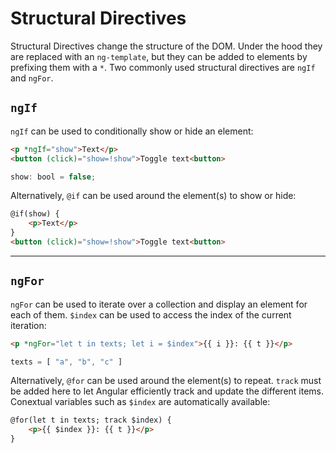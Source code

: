 # Structural Directives
Structural Directives change the structure of the DOM. Under the hood they are replaced with an `ng-template`, but they can be added to elements by prefixing them with a `*`. Two commonly used structural directives are `ngIf` and `ngFor`.

## `ngIf`
`ngIf` can be used to conditionally show or hide an element:
```html
<p *ngIf="show">Text</p>
<button (click)="show=!show">Toggle text<button>
```
```js
show: bool = false;
```
Alternatively, `@if` can be used around the element(s) to show or hide:
```html
@if(show) {
    <p>Text</p>
}
<button (click)="show=!show">Toggle text<button>
```

---
## `ngFor`
`ngFor` can be used to iterate over a collection and display an element for each of them. `$index` can be used to access the index of the current iteration:
```html
<p *ngFor="let t in texts; let i = $index">{{ i }}: {{ t }}</p>
```
```js
texts = [ "a", "b", "c" ]
```
Alternatively, `@for` can be used around the element(s) to repeat. `track` must be added here to let Angular efficiently track and update the different items. Conextual variables such as `$index` are automatically available:
```html
@for(let t in texts; track $index) {    
    <p>{{ $index }}: {{ t }}</p>
}
```